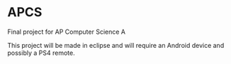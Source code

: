 # APCS
Final project for AP Computer Science A

This project will be made in eclipse and will require an Android device and 
possibly a PS4 remote.
